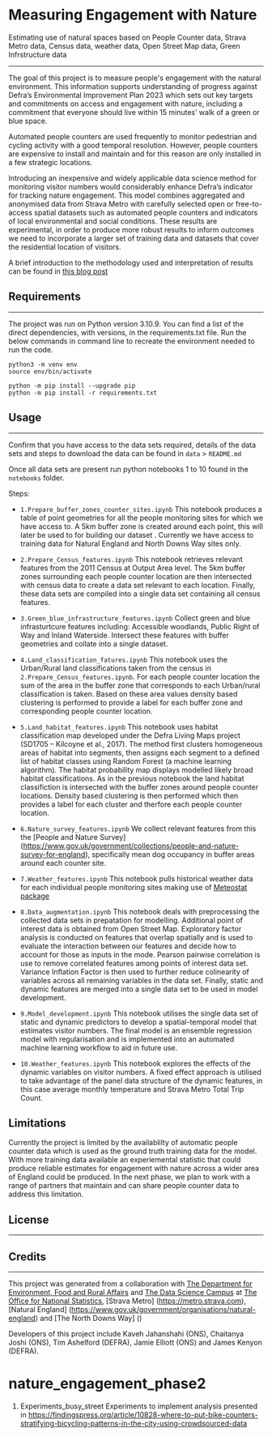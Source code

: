 # Measuring Engagement with Nature

Estimating use of natural spaces based on People Counter data, Strava Metro data, Census data, weather data, Open Street Map data, Green Infrstructure data

________________________________________________________________
The goal of this project is to measure people's engagement with the natural environment. This information supports understanding of progress against Defra’s Environmental Improvement Plan 2023 which sets out key targets and commitments on access and engagement with nature, including a commitment that everyone should live within 15 minutes’ walk of a green or blue space.

Automated people counters are used frequently to monitor pedestrian and cycling activity with a good temporal resolution. However, people counters are expensive to install and maintain and for this reason are only installed in a few strategic locations. 

Introducing an inexpensive and widely applicable data science method for monitoring visitor numbers would considerably enhance Defra’s indicator for tracking nature engagement. This model combines aggregated and anonymised data from Strava Metro with carefully selected open or free-to-access spatial datasets such as automated people counters and indicators of local environmental and social conditions. These results are experimental, in order to produce more robust results to inform outcomes we need to incorporate a larger set of training data and datasets that cover the residential location of visitors. 

A brief introduction to the methodology used and interpretation of results can be found in [this blog post](https://datasciencecampus.ons.gov.uk/using-open-source-data-to-measure-our-engagement-with-the-natural-environment/)


## Requirements
_________________________________________________________________

The project was run on Python version 3.10.9. You can find a list of the direct dependencies, with versions, in the requirements.txt file.
Run the below commands in command line to recreate the environment needed to run the code.

```shell
python3 -m venv env
source env/bin/activate

python -m pip install --upgrade pip
python -m pip install -r requirements.txt

```


## Usage
_________________________________________________________________
Confirm that you have access to the data sets required, details of the data sets and steps to download the data can be found in `data` > `README.md`

Once all data sets are present run python notebooks 1 to 10 found in the `notebooks` folder. 

Steps:

* `1.Prepare_buffer_zones_counter_sites.ipynb` This notebook produces a table of point geometries for all the people monitoring sites for which we have access to. A 5km buffer zone is created around each point, this will later be used to for building our dataset . Currently we have access to training data for Natural England and North Downs Way sites only.

* `2.Prepare_Census_features.ipynb` This notebook retrieves relevant features from the 2011 Census at Output Area level. The 5km buffer zones surrounding each people counter location are then intersected with census data to create a data set relevant to each location. Finally, these data sets are compiled into a single data set containing all census features.

* `3.Green_blue_infrastructure_features.ipynb` Collect green and blue infrasturtcure features including: Accessible woodlands, Public Right of Way and Inland Waterside. Intersect these features with buffer geometries and collate into a single dataset.

* `4.Land_classification_fatures.ipynb` This notebook uses the Urban/Rural land classifications taken from the census in `2.Prepare_Census_features.ipynb`. For each people counter location the sum of the area in the buffer zone that corresponds to each Urban/rural classification is taken. Based on these area values density based clustering is performed to provide a label for each buffer zone and corresponding people counter location. 

* `5.Land_habitat_features.ipynb` This notebook uses habitat classification map developed under the Defra Living Maps project (SD1705 – Kilcoyne et al., 2017). The method first clusters homogeneous areas of habitat into segments, then assigns each segment to a defined list of habitat classes using Random Forest (a machine learning algorithm). The habitat probability map displays modelled likely broad habitat classifications. As in the previous notebook the land habitat classifiction is intersected with the buffer zones around people counter locations. Density based clustering is then performed which then provides a label for each cluster and therfore each people counter location.

* `6.Nature_survey_features.ipynb` We collect relevant features from this the [People and Nature Survey] (https://www.gov.uk/government/collections/people-and-nature-survey-for-england), specifically mean dog occupancy in buffer areas around each counter site.

* `7.Weather_features.ipynb` This notebook pulls historical weather data for each individual people monitoring sites making use of [Meteostat package](https://meteostat.net/en/blog/obtain-weather-data-any-location-python)

* `8.Data_augmentation.ipynb` This notebook deals with preprocessing the collected data sets in prepatation for modelling. Additional point of interest data is obtained from Open Street Map. Exploratory factor analysis is conducted on features that overlap spatially and is used to evaluate the interaction between our features and decide how to account for those as inputs in the mode. Pearson pairwise correlation is use to remove correlated features among points of interest data set. Variance Inflation Factor is then used to further reduce colinearity of variables across all remaining variables in the data set. Finally, static and dynamic features are merged into a single data set to be used in model development.

* `9.Model_development.ipynb` This notebook utilises the single data set of static and dynamic predictors to develop a spatial-temporal model that estimates visitor numbers. The final model is an ensemble regression model with regularisation and is implemented into an automated machine learning workflow to aid in future use.

* `10.Weather_features.ipynb` This notebook explores the effects of the dynamic variables on visitor numbers. A fixed effect approach is utilised to take advantage of the panel data structure of the dynamic features, in this case average monthly temperature and Strava Metro Total Trip Count.


## Limitations

Currently the project is limited by the availablilty of automatic people counter data which is used as the ground truth training data for the model. With more training data available an experiemental statistic that could produce reliable estimates for engagement with nature across a wider area of England could be produced.  In the next phase, we plan to work with a range of partners that maintain and can share people counter data to address this limitation.

## License
_________________________________________________________________


## Credits
_________________________________________________________________

This project was generated from a collaboration with [The Department for Environment, Food and Rural Affairs](https://www.gov.uk/government/organisations/department-for-environment-food-rural-affairs) and [The Data Science Campus](https://datasciencecampus.ons.gov.uk/) at [The Office for National Statistics](https://www.ons.gov.uk/), [Strava Metro] (https://metro.strava.com), [Natural England] (https://www.gov.uk/government/organisations/natural-england) and [The North Downs Way] () 

Developers of this project include Kaveh Jahanshahi (ONS),  Chaitanya Joshi (ONS), Tim Ashelford (DEFRA), Jamie Elliott (ONS) and James Kenyon (DEFRA). 





# nature_engagement_phase2

1. Experiments_busy_street
   Experiments to implement analysis presented in https://findingspress.org/article/10828-where-to-put-bike-counters-stratifying-bicycling-patterns-in-the-city-using-crowdsourced-data
   
